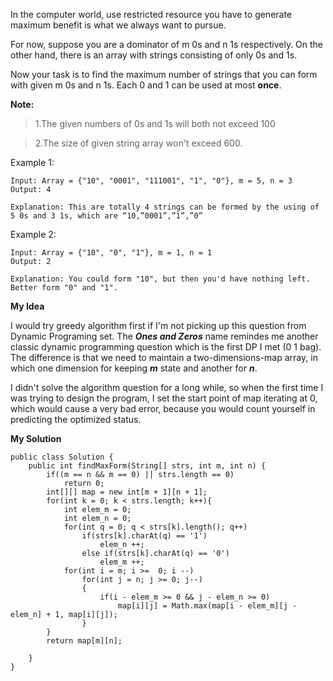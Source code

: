 In the computer world, use restricted resource you have to generate maximum benefit is what we always want to pursue.

For now, suppose you are a dominator of m 0s and n 1s respectively. On the other hand, there is an array with strings consisting of only 0s and 1s.

Now your task is to find the maximum number of strings that you can form with given m 0s and n 1s. Each 0 and 1 can be used at most __once__.

__Note:__
>1.The given numbers of 0s and 1s will both not exceed 100

>2.The size of given string array won't exceed 600.

Example 1:
```
Input: Array = {"10", "0001", "111001", "1", "0"}, m = 5, n = 3
Output: 4

Explanation: This are totally 4 strings can be formed by the using of 5 0s and 3 1s, which are “10,”0001”,”1”,”0”
```
Example 2:
```
Input: Array = {"10", "0", "1"}, m = 1, n = 1
Output: 2

Explanation: You could form "10", but then you'd have nothing left. Better form "0" and "1".
```

__My Idea__

I would try greedy algorithm first if I'm not picking up this question from Dynamic Programing set. The ___Ones and Zeros___ name remindes me another classic dynamic programming question which is the first DP I met (0 1 bag). The difference is that we need to maintain a two-dimensions-map array, in which one dimension for keeping ___m___ state and another for  ___n___.

I didn't solve the algorithm question for a long while, so when the first time I was trying to design the program, I set the start point of map iterating at 0, which would cause a very bad error, because you would count yourself in predicting the optimized status.

__My Solution__
```
public class Solution {
    public int findMaxForm(String[] strs, int m, int n) {
        if((m == n && m == 0) || strs.length == 0)
            return 0;
        int[][] map = new int[m + 1][n + 1];
        for(int k = 0; k < strs.length; k++){
            int elem_m = 0;
            int elem_n = 0;
            for(int q = 0; q < strs[k].length(); q++)
                if(strs[k].charAt(q) == '1')
                    elem_n ++;
                else if(strs[k].charAt(q) == '0')
                    elem_m ++;
            for(int i = m; i >=  0; i --)
                for(int j = n; j >= 0; j--)
                {
                    if(i - elem_m >= 0 && j - elem_n >= 0)
                        map[i][j] = Math.max(map[i - elem_m][j - elem_n] + 1, map[i][j]);
                }
        }
        return map[m][n];
        
    }
}
```
